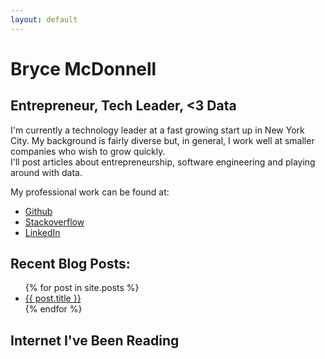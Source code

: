 ```yaml
---
layout: default
---
```

<div id="header">
  <h1> Bryce McDonnell </h1>
  <h2> Entrepreneur, Tech Leader, <3 Data </h2>
</div>

<div id="intro">
    I'm currently a technology leader at a fast growing start up in New York City.
    My background is fairly diverse but, in general,
    I work well at smaller companies who wish to grow quickly.
</div>

<div id="post-intro">
  I'll post articles about entrepreneurship, software engineering and
  playing around with data.
</div>

<div id="ego">
  <p> My professional work can be found at: </p>
  <ul>
  <li>
    <a href="https://www.github.com/brycemcd" target="_blank">Github</a>
  </li>
  <li>
    <a href="http://stackoverflow.com/users/366464/bryce" target="_blank">Stackoverflow</a>
  </li>
    <li>
      <a href="https://www.linkedin.com/in/brycemcd"
target="_blank">LinkedIn</a>
    </li>
  </ul>
</div>

## Recent Blog Posts:

<ul>
{% for post in site.posts %}
  <li> <a href="{{ post.url }}">{{ post.title }}</a> </li>
{% endfor %}
</ul>

## Internet I've Been Reading
<ul id="reading-list">
</ul>

<script src="http://code.jquery.com/jquery-1.7.1.min.js"></script>
<script src="https://api.trello.com/1/client.js?key=f3b1593d9870a335c7acdc2844a866ea"></script>
<script>
  Trello.get("lists/5516b2060968d9feeeb00b8c/cards?limit=15&attachments=true", function(cards) {
    $.each(cards, function(ix, card) {
      var link = $("<a>")
        .attr({href: card.attachments[0].url, target: "_blank"})
        .addClass("card")
        .text(card.name);
      var dateRead = new Date(card.dateLastActivity);
      //link.appendTo($cards);
      $('#reading-list').append($("<li>").append(link).append(" read: " + dateRead.toLocaleString()) );
    });
  });
</script>
